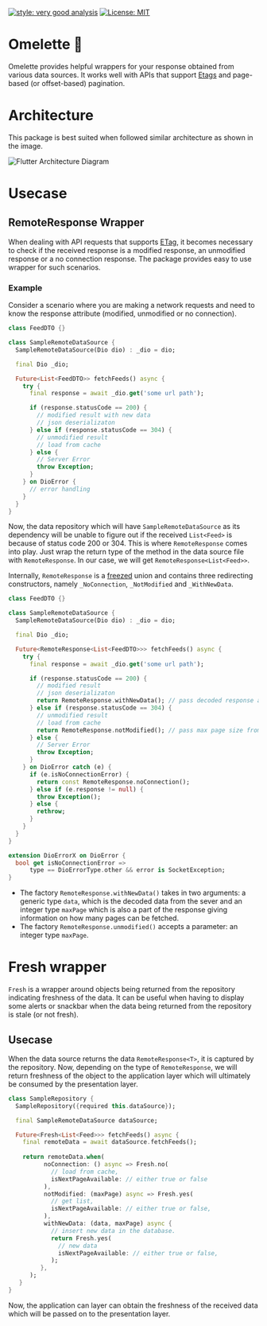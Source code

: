 [![style: very good analysis][very_good_analysis_badge]][very_good_analysis_link]
[![License: MIT][license_badge]][license_link]


[license_badge]: https://img.shields.io/badge/license-MIT-blue.svg
[license_link]: https://opensource.org/licenses/MIT
[very_good_analysis_badge]: https://img.shields.io/badge/style-very_good_analysis-B22C89.svg
[very_good_analysis_link]: https://pub.dev/packages/very_good_analysis

# Omelette 🍳
Omelette provides helpful wrappers for your response obtained from various data sources. It works well with APIs that support [Etags](https://developer.mozilla.org/en-US/docs/Web/HTTP/Headers/ETag) and page-based (or offset-based) pagination.

# Architecture
This package is best suited when followed similar architecture as shown in the image.

![Flutter Architecture Diagram](https://user-images.githubusercontent.com/63902683/186157513-ed24692b-5c57-4ef4-96db-b8b630e35896.png)

# Usecase
## RemoteResponse Wrapper
When dealing with API requests that supports [ETag](https://developer.mozilla.org/en-US/docs/Web/HTTP/Headers/ETag), it becomes necessary to check if the received response is a modified response, an unmodified response or a no connection response. The package provides easy to use wrapper for such scenarios.

### Example
Consider a scenario where you are making a network requests and need to know the response attribute (modified, unmodified or no connection).

```dart
class FeedDTO {}

class SampleRemoteDataSource {
  SampleRemoteDataSource(Dio dio) : _dio = dio;

  final Dio _dio;

  Future<List<FeedDTO>> fetchFeeds() async {
    try {
      final response = await _dio.get('some url path');

      if (response.statusCode == 200) {
        // modified result with new data
        // json deserializaton
      } else if (response.statusCode == 304) {
        // unmodified result
        // load from cache
      } else {
        // Server Error
        throw Exception;
      }
    } on DioError {
      // error handling
    }
  }
}
```
Now, the data repository which will have `SampleRemoteDataSource` as its dependency will be unable to figure out if the received `List<Feed>` is because of status code 200 or 304.
This is where `RemoteResponse` comes into play. Just wrap the return type of the method in the data source file with `RemoteResponse`. In our case, we will get `RemoteResponse<List<Feed>>`.

Internally, `RemoteResponse` is a [freezed](https://pub.dev/packages/freezed) union and contains three redirecting constructors, namely `_NoConnection`, `_NotModified` and `_WithNewData`.

```dart
class FeedDTO {}

class SampleRemoteDataSource {
  SampleRemoteDataSource(Dio dio) : _dio = dio;

  final Dio _dio;

  Future<RemoteResponse<List<FeedDTO>>> fetchFeeds() async {
    try {
      final response = await _dio.get('some url path');

      if (response.statusCode == 200) {
        // modified result
        // json deserializaton
        return RemoteResponse.withNewData(); // pass decoded response and a max page size
      } else if (response.statusCode == 304) {
        // unmodified result
        // load from cache
        return RemoteResponse.notModified(); // pass max page size from pagniation
      } else {
        // Server Error
        throw Exception;
      }
    } on DioError catch (e) {
      if (e.isNoConnectionError) {
        return const RemoteResponse.noConnection();
      } else if (e.response != null) {
        throw Exception();
      } else {
        rethrow;
      }
    }
  }
}

extension DioErrorX on DioError {
  bool get isNoConnectionError =>
      type == DioErrorType.other && error is SocketException;
}
```

- The factory `RemoteResponse.withNewData()` takes in two arguments: a generic type `data`, which is the decoded data from the sever and an integer type `maxPage` which is also a part of the response giving information on how many pages can be fetched.
- The factory `RemoteResponse.unmodified()` accepts a parameter: an integer type `maxPage`.

# Fresh wrapper
`Fresh` is a wrapper around objects being returned from the repository indicating freshness of the data. It can be useful when having to display some alerts or snackbar when the data being returned from the repository is stale (or not fresh).

## Usecase
When the data source returns the data `RemoteResponse<T>`, it is captured by the repository. Now, depending on the type of `RemoteResponse`, we will return freshness of the object to the application layer which will ultimately be consumed by the presentation layer.

```dart
class SampleRepository {
  SampleRepository({required this.dataSource});

  final SampleRemoteDataSource dataSource;

  Future<Fresh<List<Feed>>> fetchFeeds() async {
    final remoteData = await dataSource.fetchFeeds();
    
    return remoteData.when(
          noConnection: () async => Fresh.no(
            // load from cache,
            isNextPageAvailable: // either true or false
          ),
          notModified: (maxPage) async => Fresh.yes(
            // get list,
            isNextPageAvailable: // either true or false,         
          ),
          withNewData: (data, maxPage) async {
            // insert new data in the database.
            return Fresh.yes(
              // new data
              isNextPageAvailable: // either true or false,
            );
         },
      );
   }
}
```

Now, the application can layer can obtain the freshness of the received data which will be passed on to the presentation layer.
